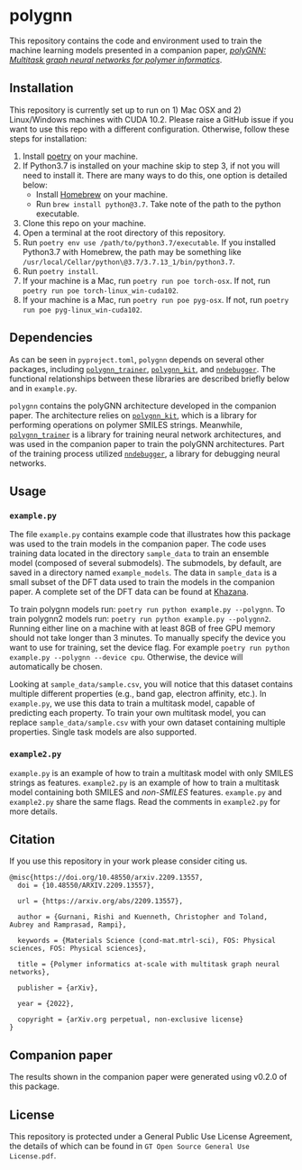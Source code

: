 # polygnn

This repository contains the code and environment used to train the machine learning models presented in a companion paper, [*polyGNN: Multitask graph neural networks for polymer informatics*](https://pubs.acs.org/doi/full/10.1021/acs.chemmater.2c02991).

## Installation
This repository is currently set up to run on 1) Mac OSX and 2) Linux/Windows machines with CUDA 10.2. Please raise a GitHub issue if you want to use this repo with a different configuration. Otherwise, follow these steps for installation:

1. Install [poetry](https://python-poetry.org/) on your machine.
2. If Python3.7 is installed on your machine skip to step 3, if not you will need to install it. There are many ways to do this, one option is detailed below:
    * Install [Homebrew](https://brew.sh/) on your machine.
    * Run `brew install python@3.7`. Take note of the path to the python executable.
3. Clone this repo on your machine.
4. Open a terminal at the root directory of this repository.
5. Run `poetry env use /path/to/python3.7/executable`. If you installed Python3.7 with Homebrew, the path may be something like
  `/usr/local/Cellar/python\@3.7/3.7.13_1/bin/python3.7`.
7. Run `poetry install`.
8. If your machine is a Mac, run `poetry run poe torch-osx`. If not, run `poetry run poe torch-linux_win-cuda102`.
9. If your machine is a Mac, run `poetry run poe pyg-osx`. If not, run `poetry run poe pyg-linux_win-cuda102`.

## Dependencies
As can be seen in `pyproject.toml`, `polygnn` depends on several other packages, including [`polygnn_trainer`](https://github.com/rishigurnani/polygnn_trainer), 
[`polygnn_kit`](https://github.com/rishigurnani/polygnn_kit), and [`nndebugger`](https://github.com/rishigurnani/nndebugger). The functional relationships between these libraries are described briefly below and in `example.py`.

`polygnn` contains the polyGNN architecture developed in the companion paper. The architecture relies on [`polygnn_kit`](https://github.com/rishigurnani/polygnn_kit), which is a library for performing operations on polymer SMILES strings. Meanwhile, [`polygnn_trainer`](https://github.com/rishigurnani/polygnn_trainer) is a library for training neural network architectures, and was used in the companion paper to train the polyGNN architectures. Part of the training process utilized [`nndebugger`](https://github.com/rishigurnani/nndebugger), a library for debugging neural networks.

## Usage
### `example.py`
The file `example.py` contains example code that illustrates how this package was used to the train models in the companion paper. The code uses training data located in the directory `sample_data` to train an ensemble model (composed of several submodels). The submodels, by default, are saved in a directory named `example_models`. The data in `sample_data` is a small subset of the DFT data used to train the models in the companion paper. A complete set of the DFT data can be found at [Khazana](https://khazana.gatech.edu/).

To train polygnn models run: `poetry run python example.py --polygnn`. To train polygnn2 models run: `poetry run python example.py --polygnn2`. Running either line on a machine with at least 8GB of free GPU memory should not take longer than 3 minutes. To manually specify the device you want to use for training, set the device flag. For example `poetry run python example.py --polygnn --device cpu`. Otherwise, the device will automatically be chosen.

Looking at `sample_data/sample.csv`, you will notice that this dataset contains multiple different properties (e.g., band gap, electron affinity, etc.). In `example.py`, we use this data to train a multitask model, capable of predicting each property. To train your own multitask model, you can replace `sample_data/sample.csv` with your own dataset containing multiple properties. Single task models are also supported.

### `example2.py`
`example.py` is an example of how to train a multitask model with only SMILES strings as features. `example2.py` is an example of how to train a multitask model containing both SMILES and *non-SMILES* features. `example.py` and `example2.py` share the same flags. Read the comments in `example2.py` for more details.
## Citation
If you use this repository in your work please consider citing us.
```
@misc{https://doi.org/10.48550/arxiv.2209.13557,
  doi = {10.48550/ARXIV.2209.13557},
  
  url = {https://arxiv.org/abs/2209.13557},
  
  author = {Gurnani, Rishi and Kuenneth, Christopher and Toland, Aubrey and Ramprasad, Rampi},
  
  keywords = {Materials Science (cond-mat.mtrl-sci), FOS: Physical sciences, FOS: Physical sciences},
  
  title = {Polymer informatics at-scale with multitask graph neural networks},
  
  publisher = {arXiv},
  
  year = {2022},
  
  copyright = {arXiv.org perpetual, non-exclusive license}
}
```

## Companion paper
The results shown in the companion paper were generated using v0.2.0 of this package.

## License
This repository is protected under a General Public Use License Agreement, the details of which can be found in `GT Open Source General Use License.pdf`.
